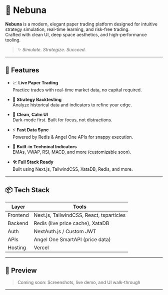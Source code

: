 # 🌙 Nebuna

**Nebuna** is a modern, elegant paper trading platform designed for intuitive strategy simulation, real-time learning, and risk-free trading.  
Crafted with clean UI, deep space aesthetics, and high-performance tooling.

> ✨ _Simulate. Strategize. Succeed._

---

## 🚀 Features

- 📈 **Live Paper Trading**  
  Practice trades with real-time market data, no capital required.

- 🧠 **Strategy Backtesting**  
  Analyze historical data and indicators to refine your edge.

- 🌌 **Clean, Calm UI**  
  Dark-mode first. Built for focus, not distractions.

- ⚡ **Fast Data Sync**  
  Powered by Redis & Angel One APIs for snappy execution.

- 🧪 **Built-in Technical Indicators**  
  EMAs, VWAP, RSI, MACD, and more (customizable soon).

- 🛠️ **Full Stack Ready**  
  Built using Next.js, TailwindCSS, XataDB, Redis, and more.

---

## 📦 Tech Stack

| Layer    | Tools                                    |
| -------- | ---------------------------------------- |
| Frontend | Next.js, TailwindCSS, React, tsparticles |
| Backend  | Redis (live price cache), XataDB         |
| Auth     | NextAuth.js / Custom JWT                 |
| APIs     | Angel One SmartAPI (price data)          |
| Hosting  | Vercel                                   |

---

## 📸 Preview

> Coming soon: Screenshots, live demo, and UI walk-through

---
